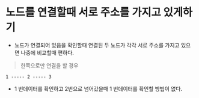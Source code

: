 # 노드를 연결할때 서로 주소를 가지고 있게하기

- 노드가 연결되어 있음을 확인할때 연결된 두 노드가 각각 서로 주소를 가지고 있으면 나중에 비교할때 편하다.

> 한쪽으로만 연결을 할 경우

```
1 ----- 2 ----- 3
```

- 1 번데이터를 확인하고 2번으로 넘어갔을때 1 번데이터를 확인할 방법이 없다.
